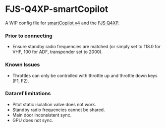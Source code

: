 # FJS-Q4XP-smartCopilot

A WIP config file for [smartCopilot v4](https://sky4crew.com/smartcopilot) and the [FJS Q4XP](https://www.flyjsim.com/q4xp).

### Prior to connecting
- Ensure standby radio frequencies are matched (or simply set to 118.0 for VHF, 100 for ADF, transponder set to 2000).

### Known Issues
- Throttles can only be controlled with throttle up and throttle down keys (F1, F2).

### Dataref limitations
- Pitot static isolation valve does not work.
- Standby radio frequencies cannot be shared.
- Main door inconsistent sync.
- GPU does not sync.

